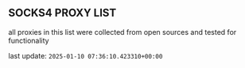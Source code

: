 ## SOCKS4 PROXY LIST

all proxies in this list were collected from open sources and tested for functionality

last update: `2025-01-10 07:36:10.423310+00:00`